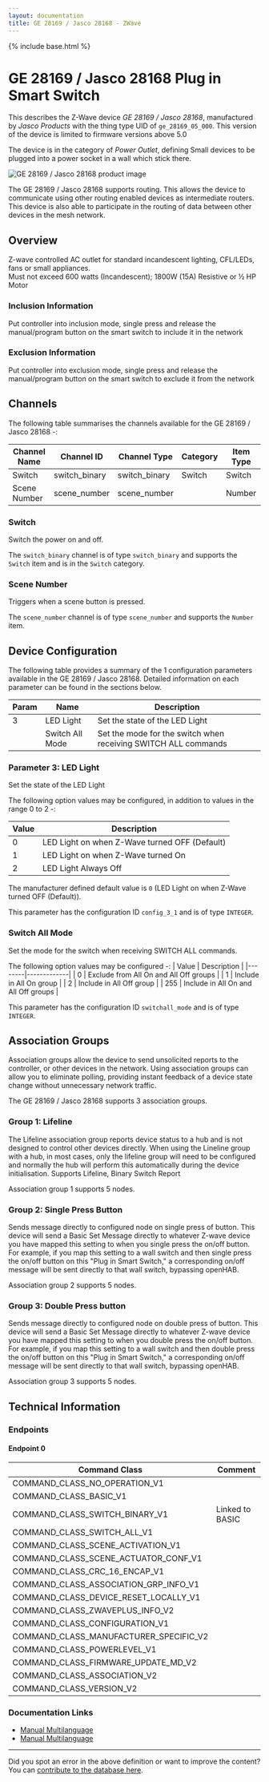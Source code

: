 ```yaml
---
layout: documentation
title: GE 28169 / Jasco 28168 - ZWave
---
```


{% include base.html %}

# GE 28169 / Jasco 28168 Plug in Smart Switch
This describes the Z-Wave device *GE 28169 / Jasco 28168*, manufactured by *Jasco Products* with the thing type UID of ```ge_28169_05_000```.
This version of the device is limited to firmware versions above 5.0

The device is in the category of *Power Outlet*, defining Small devices to be plugged into a power socket in a wall which stick there.

![GE 28169 / Jasco 28168 product image](https://www.cd-jackson.com/zwave_device_uploads/1045/1045_default.png)


The GE 28169 / Jasco 28168 supports routing. This allows the device to communicate using other routing enabled devices as intermediate routers.  This device is also able to participate in the routing of data between other devices in the mesh network.

## Overview

Z-wave controlled AC outlet for standard incandescent lighting, CFL/LEDs, fans or small appliances.  
Must not exceed 600 watts (Incandescent); 1800W (15A) Resistive or ½ HP Motor 

### Inclusion Information

Put controller into inclusion mode, single press and release the manual/program button on the smart switch to include it in the network

### Exclusion Information

Put controller into exclusion mode, single press and release the manual/program button on the smart switch to exclude it from the network

## Channels

The following table summarises the channels available for the GE 28169 / Jasco 28168 -:

| Channel Name | Channel ID | Channel Type | Category | Item Type |
|--------------|------------|--------------|----------|-----------|
| Switch | switch_binary | switch_binary | Switch | Switch | 
| Scene Number | scene_number | scene_number |  | Number | 

### Switch
Switch the power on and off.

The ```switch_binary``` channel is of type ```switch_binary``` and supports the ```Switch``` item and is in the ```Switch``` category.

### Scene Number
Triggers when a scene button is pressed.

The ```scene_number``` channel is of type ```scene_number``` and supports the ```Number``` item.



## Device Configuration

The following table provides a summary of the 1 configuration parameters available in the GE 28169 / Jasco 28168.
Detailed information on each parameter can be found in the sections below.

| Param | Name  | Description |
|-------|-------|-------------|
| 3 | LED Light | Set the state of the LED Light |
|  | Switch All Mode | Set the mode for the switch when receiving SWITCH ALL commands |

### Parameter 3: LED Light

Set the state of the LED Light

The following option values may be configured, in addition to values in the range 0 to 2 -:

| Value  | Description |
|--------|-------------|
| 0 | LED Light on when Z-Wave turned OFF (Default) |
| 1 | LED Light on when Z-Wave turned On |
| 2 | LED Light Always Off |

The manufacturer defined default value is ```0``` (LED Light on when Z-Wave turned OFF (Default)).

This parameter has the configuration ID ```config_3_1``` and is of type ```INTEGER```.

### Switch All Mode

Set the mode for the switch when receiving SWITCH ALL commands.

The following option values may be configured -:
| Value  | Description |
|--------|-------------|
| 0 | Exclude from All On and All Off groups |
| 1 | Include in All On group |
| 2 | Include in All Off group |
| 255 | Include in All On and All Off groups |

This parameter has the configuration ID ```switchall_mode``` and is of type ```INTEGER```.


## Association Groups

Association groups allow the device to send unsolicited reports to the controller, or other devices in the network. Using association groups can allow you to eliminate polling, providing instant feedback of a device state change without unnecessary network traffic.

The GE 28169 / Jasco 28168 supports 3 association groups.

### Group 1: Lifeline

The Lifeline association group reports device status to a hub and is not designed to control other devices directly. When using the Lineline group with a hub, in most cases, only the lifeline group will need to be configured and normally the hub will perform this automatically during the device initialisation.
Supports Lifeline, Binary Switch Report

Association group 1 supports 5 nodes.

### Group 2: Single Press Button

Sends message directly to configured node on single press of button.
This device will send a Basic Set Message directly to whatever Z-wave device you have mapped this setting to when you single press the on/off button. For example, if you map this setting to a wall switch and then single press the on/off button on this "Plug in Smart Switch," a corresponding on/off message will be sent directly to that wall switch, bypassing openHAB.

Association group 2 supports 5 nodes.

### Group 3: Double Press button

Sends message directly to configured node on double press of button.
This device will send a Basic Set Message directly to whatever Z-wave device you have mapped this setting to when you double press the on/off button. For example, if you map this setting to a wall switch and then double press the on/off button on this "Plug in Smart Switch," a corresponding on/off message will be sent directly to that wall switch, bypassing openHAB.

Association group 3 supports 5 nodes.

## Technical Information

### Endpoints

#### Endpoint 0

| Command Class | Comment |
|---------------|---------|
| COMMAND_CLASS_NO_OPERATION_V1| |
| COMMAND_CLASS_BASIC_V1| |
| COMMAND_CLASS_SWITCH_BINARY_V1| Linked to BASIC|
| COMMAND_CLASS_SWITCH_ALL_V1| |
| COMMAND_CLASS_SCENE_ACTIVATION_V1| |
| COMMAND_CLASS_SCENE_ACTUATOR_CONF_V1| |
| COMMAND_CLASS_CRC_16_ENCAP_V1| |
| COMMAND_CLASS_ASSOCIATION_GRP_INFO_V1| |
| COMMAND_CLASS_DEVICE_RESET_LOCALLY_V1| |
| COMMAND_CLASS_ZWAVEPLUS_INFO_V2| |
| COMMAND_CLASS_CONFIGURATION_V1| |
| COMMAND_CLASS_MANUFACTURER_SPECIFIC_V2| |
| COMMAND_CLASS_POWERLEVEL_V1| |
| COMMAND_CLASS_FIRMWARE_UPDATE_MD_V2| |
| COMMAND_CLASS_ASSOCIATION_V2| |
| COMMAND_CLASS_VERSION_V2| |

### Documentation Links

* [Manual Multilanguage](https://www.cd-jackson.com/zwave_device_uploads/1045/Binder1.pdf)
* [Manual Multilanguage](https://www.cd-jackson.com/zwave_device_uploads/1045/28168-1-EnFrSp-QSG---Combined.pdf)

---

Did you spot an error in the above definition or want to improve the content?
You can [contribute to the database here](http://www.cd-jackson.com/index.php/zwave/zwave-device-database/zwave-device-list/devicesummary/1045).
